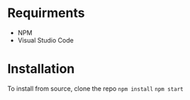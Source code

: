 # Requirments
- NPM
- Visual Studio Code

# Installation
To install from source, clone the repo
`npm install`
`npm start`
